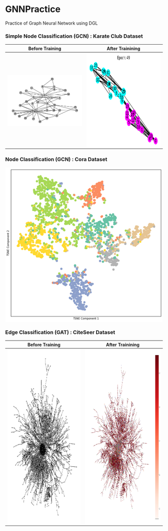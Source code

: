 # GNNPractice
Practice of Graph Neural Network using DGL

<h3>Simple Node Classification (GCN) : Karate Club Dataset</h3>

Before Training           |  After Trainining
:-------------------------:|:-------------------------:
<img align='center' src="https://github.com/AvisP/GNNPractice/blob/main/Images/KarateClub_Diagram1.png" title="KC_Club_before"> | <img align='center' src="https://github.com/AvisP/GNNPractice/blob/main/Images/KarateClub_AfterTraining.png" width="428" height="302" title="KC_Club_after">


<h3>Node Classification (GCN) : Cora Dataset</h3>

<img align='center' src="https://github.com/AvisP/GNNPractice/blob/main/Images/Cora_Dataset.png" title="Cora Dataset">

<h3>Edge Classification (GAT) : CiteSeer Dataset</h3>

Before Training           |  After Trainining
:-------------------------:|:-------------------------:
<img align='center' src="https://github.com/AvisP/GNNPractice/blob/main/Images/CiteSeerDataset.png" width="575" height="560" title="Cite Seer Dataset before training">|<img align='center' src="https://github.com/AvisP/GNNPractice/blob/main/Images/CiteSeerDataset_GATweights.png" width="575" height="560" title="Cite Seer Dataset after training">

